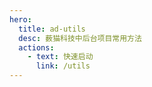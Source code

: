 ```yaml
---
hero:
  title: ad-utils
  desc: 薮猫科技中后台项目常用方法
  actions:
    - text: 快速启动
      link: /utils
---
```

